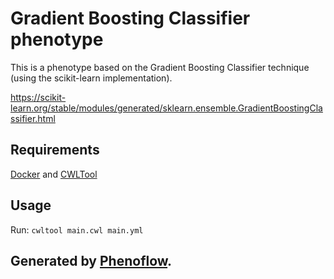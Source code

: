 # Gradient Boosting Classifier phenotype

This is a phenotype based on the Gradient Boosting Classifier technique (using the scikit-learn implementation).

https://scikit-learn.org/stable/modules/generated/sklearn.ensemble.GradientBoostingClassifier.html

## Requirements

[Docker](https://docs.docker.com/install/) and [CWLTool](https://github.com/common-workflow-language/cwltool#install)

## Usage

Run: `cwltool main.cwl main.yml`

## Generated by [Phenoflow](https://kclhi.org/phenoflow).
